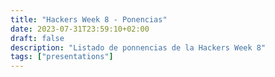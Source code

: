 ```yaml
---
title: "Hackers Week 8 - Ponencias"
date: 2023-07-31T23:59:10+02:00
draft: false
description: "Listado de ponnencias de la Hackers Week 8"
tags: ["presentations"]
---
```

